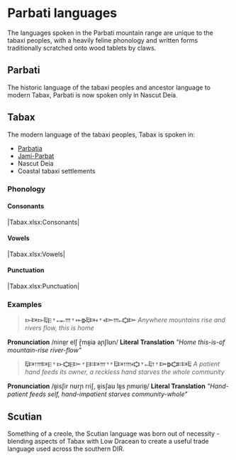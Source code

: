 # Parbati languages

The languages spoken in the Parbati mountain range are unique to the tabaxi peoples, with a heavily feline phonology and written forms traditionally scratched onto wood tablets by claws.

## Parbati

The historic language of the tabaxi peoples and ancestor language to modern Tabax, Parbati is now spoken only in Nascut Deia.

## Tabax
The modern language of the tabaxi peoples, Tabax is spoken in:

- [Parbatia](/places/dracean_intercoastal_republic#parbatia)
- [Jami-Parbat](/places/kashar#jami-parbat)
- Nascut Deia
- Coastal tabaxi settlements

### Phonology

#### Consonants

|Tabax.xlsx:Consonants|

#### Vowels

|Tabax.xlsx:Vowels|

#### Punctuation

|Tabax.xlsx:Punctuation|

### Examples

> **𐎋𐎑𐎋𐎛𐎅 𐎟 𐎖𐎚𐎍 𐎟 𐎀𐎗𐎛𐎑𐎓 𐎟 𐎓𐎆𐎍𐎚𐎘𐎆**
> *Anywhere mountains rise and rivers flow, this is home*

**Pronunciation** /ninʀ̥r elʃ ɽ̊mʀ̥ia aɲʃlʊn/
**Literal Translation** *"Home this-is-of mountain-rise river-flow"*


> **𐎛𐎑𐎂𐎍𐎑𐎅 𐎟 𐎋𐎘𐎅𐎆 𐎟 𐎅𐎔𐎑𐎍 𐎟 𐎟 𐎛𐎑𐎂𐎍𐎓𐎘 𐎟 𐎚𐎛𐎂 𐎟 𐎆𐎗𐎘𐎔𐎑𐎛**
> *A patient hand feeds its owner, a reckless hand starves the whole community*

**Pronunciation** /ʀ̥isʃir nʊrɲ rɾiʃ, ʀ̥isʃaʊ lʀ̥s ɲmʊɾiʀ̥/
**Literal Translation** *"Hand-patient feeds self, hand-impatient starves community-whole"*

## Scutian
Something of a creole, the Scutian language was born out of necessity - blending aspects of Tabax with Low Dracean to create a useful trade language used across the southern DIR.

